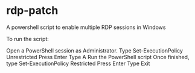 # rdp-patch
A powershell script to enable multiple RDP sessions in Windows

To run the script:

Open a PowerShell session as Administrator.
Type Set-ExecutionPolicy Unrestricted
Press Enter
Type A
Run the PowerShell script
Once finished, type Set-ExecutionPolicy Restricted
Press Enter
Type Exit
